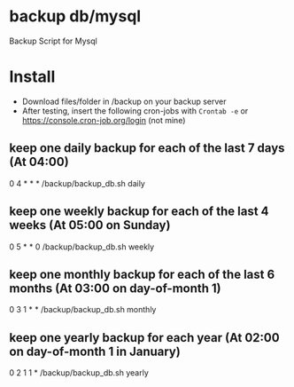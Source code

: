 # backup db/mysql
Backup Script for Mysql

# Install
* Download files/folder in /backup on your backup server
* After testing, insert the following cron-jobs with `Crontab -e` or https://console.cron-job.org/login (not mine)

## keep one daily backup for each of the last 7 days (At 04:00)
0 4   *   *   *   /backup/backup_db.sh daily

## keep one weekly backup for each of the last 4 weeks (At 05:00 on Sunday)
0 5 * * 0 /backup/backup_db.sh weekly

## keep one monthly backup for each of the last 6 months (At 03:00 on day-of-month 1)
0 3 1 * * /backup/backup_db.sh monthly

## keep one yearly backup for each year (At 02:00 on day-of-month 1 in January)
0 2 1 1 * /backup/backup_db.sh yearly
